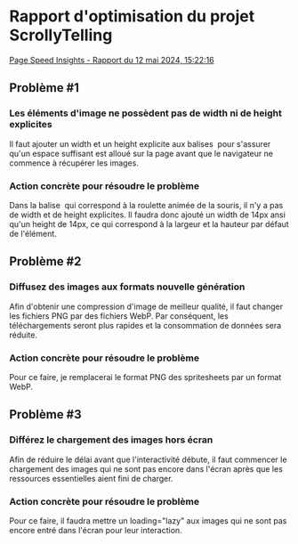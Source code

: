 # Rapport d'optimisation du projet ScrollyTelling
[Page Speed Insights - Rapport du 12 mai 2024, 15:22:16](https://pagespeed.web.dev/analysis/https-dominic-tim-momo-com/1eulr2v3nm?form_factor=desktop)
## Problème #1
### Les éléments d'image ne possèdent pas de width ni de height explicites
Il faut ajouter un width et un height explicite aux balises <img> pour s'assurer qu'un espace suffisant est alloué sur la page avant que le navigateur ne commence à récupérer les images.
### Action concrète pour résoudre le problème
Dans la balise <img> qui correspond à la roulette animée de la souris, il n'y a pas de width et de height explicites. Il faudra donc ajouté un width de 14px ansi qu'un height de 14px, ce qui correspond à la largeur et la hauteur par défaut de l'élément.

## Problème #2
### Diffusez des images aux formats nouvelle génération
Afin d'obtenir une compression d'image de meilleur qualité, il faut changer les fichiers PNG par des fichiers WebP. Par conséquent, les téléchargements seront plus rapides et la consommation de données sera réduite.
### Action concrète pour résoudre le problème
Pour ce faire, je remplacerai le format PNG des spritesheets par un format WebP.

## Problème #3
### Différez le chargement des images hors écran
Afin de réduire le délai avant que l'interactivité débute, il faut commencer le chargement des images qui ne sont pas encore dans l'écran après que les ressources essentielles aient fini de charger.
### Action concrète pour résoudre le problème
Pour ce faire, il faudra mettre un loading="lazy" aux images qui ne sont pas encore entré dans l'écran pour leur interaction.
